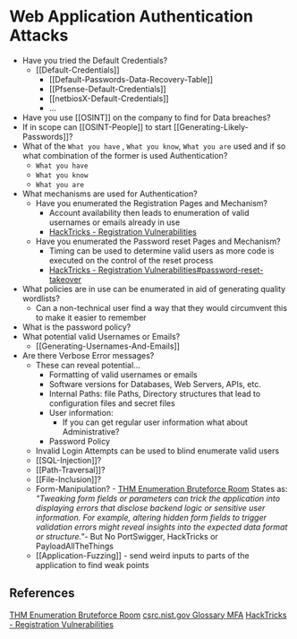 # Web Application Authentication Attacks


- Have you tried the Default Credentials?
	- [[Default-Credentials]]
		- [[Default-Passwords-Data-Recovery-Table]]
		- [[Pfsense-Default-Credentials]]
		- [[netbiosX-Default-Credentials]]
		- ...
- Have you use [[OSINT]] on the company to find for Data breaches?
- If in scope can [[OSINT-People]] to start [[Generating-Likely-Passwords]]?
- What of the `What you have` , `What you know`, `What you are` used and if so what combination of the former is used  Authentication?
	- `What you have`  
	- `What you know`
	- `What you are` 
- What mechanisms are used for Authentication?
	- Have you enumerated the Registration Pages and Mechanism?
		- Account availability then leads to enumeration of valid usernames or emails already in use 
		- [HackTricks - Registration Vulnerabilities](https://book.hacktricks.xyz/pentesting-web/registration-vulnerabilities)
	- Have you enumerated the Password reset Pages and Mechanism?
		- Timing can be used to determine valid users as more code is executed on the control of the reset process
		- [HackTricks - Registration Vulnerabilities#password-reset-takeover](https://book.hacktricks.xyz/pentesting-web/registration-vulnerabilities#password-reset-takeover)
- What policies are in use can be enumerated in aid of generating quality wordlists?
	- Can a non-technical user find a way that they would circumvent this to make it easier to remember
- What is the password policy? 
- What potential valid Usernames or Emails?
	- [[Generating-Usernames-And-Emails]]
- Are there Verbose Error messages?
	- These can reveal potential...
		- Formatting of valid usernames or emails
		- Software versions for Databases, Web Servers, APIs, etc.
		- Internal Paths: file Paths, Directory structures that lead to configuration files and secret files
		- User information: 
			- If you can get regular user information what about Administrative?
		- Password Policy 
	- Invalid Login Attempts can be used to blind enumerate valid users
	- [[SQL-Injection]]?
	- [[Path-Traversal]]?
	- [[File-Inclusion]]?
	- Form-Manipulation? - [THM Enumeration Bruteforce Room](https://tryhackme.com/r/room/enumerationbruteforce) States as: *"Tweaking form fields or parameters can trick the application into displaying errors that disclose backend logic or sensitive user information. For example, altering hidden form fields to trigger validation errors might reveal insights into the expected data format or structure."*- But No PortSwigger, HackTricks or PayloadAllTheThings
	- [[Application-Fuzzing]] - send weird inputs to parts of the application to find weak points

## References

[THM Enumeration Bruteforce Room](https://tryhackme.com/r/room/enumerationbruteforce)
[csrc.nist.gov Glossary MFA](https://csrc.nist.gov/glossary/term/multi_factor_authentication)
[HackTricks - Registration Vulnerabilities](https://book.hacktricks.xyz/pentesting-web/registration-vulnerabilities)